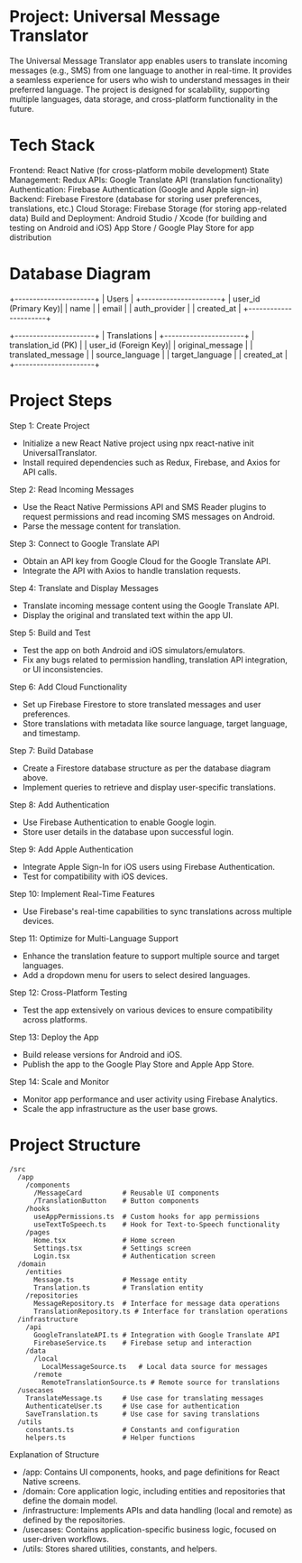 # Project: Universal Message Translator

The Universal Message Translator app enables users to translate incoming messages (e.g., SMS) from one language to another in real-time. It provides a seamless experience for users who wish to understand messages in their preferred language. The project is designed for scalability, supporting multiple languages, data storage, and cross-platform functionality in the future.

# Tech Stack

Frontend: React Native (for cross-platform mobile development)
State Management: Redux
APIs:
    Google Translate API (translation functionality)
Authentication:
    Firebase Authentication (Google and Apple sign-in)
Backend:
    Firebase Firestore (database for storing user preferences, translations, etc.)
Cloud Storage: Firebase Storage (for storing app-related data)
Build and Deployment:
    Android Studio / Xcode (for building and testing on Android and iOS)
    App Store / Google Play Store for app distribution

# Database Diagram

+----------------------+
|       Users          |
+----------------------+
| user_id (Primary Key)|
| name                 |
| email                |
| auth_provider        |
| created_at           |
+----------------------+

+----------------------+
|    Translations      |
+----------------------+
| translation_id (PK)  |
| user_id (Foreign Key)|
| original_message     |
| translated_message   |
| source_language      |
| target_language      |
| created_at           |
+----------------------+

# Project Steps
Step 1: Create Project
- Initialize a new React Native project using npx react-native init UniversalTranslator.
- Install required dependencies such as Redux, Firebase, and Axios for API calls.

Step 2: Read Incoming Messages
- Use the React Native Permissions API and SMS Reader plugins to request permissions and read incoming SMS messages on Android.
- Parse the message content for translation.

Step 3: Connect to Google Translate API
- Obtain an API key from Google Cloud for the Google Translate API.
- Integrate the API with Axios to handle translation requests.

Step 4: Translate and Display Messages
- Translate incoming message content using the Google Translate API.
- Display the original and translated text within the app UI.

Step 5: Build and Test
- Test the app on both Android and iOS simulators/emulators.
- Fix any bugs related to permission handling, translation API integration, or UI inconsistencies.

Step 6: Add Cloud Functionality
- Set up Firebase Firestore to store translated messages and user preferences.
- Store translations with metadata like source language, target language, and timestamp.

Step 7: Build Database
- Create a Firestore database structure as per the database diagram above.
- Implement queries to retrieve and display user-specific translations.

Step 8: Add Authentication
- Use Firebase Authentication to enable Google login.
- Store user details in the database upon successful login.

Step 9: Add Apple Authentication
- Integrate Apple Sign-In for iOS users using Firebase Authentication.
- Test for compatibility with iOS devices.

Step 10: Implement Real-Time Features
- Use Firebase's real-time capabilities to sync translations across multiple devices.

Step 11: Optimize for Multi-Language Support
- Enhance the translation feature to support multiple source and target languages.
- Add a dropdown menu for users to select desired languages.

Step 12: Cross-Platform Testing
- Test the app extensively on various devices to ensure compatibility across platforms.

Step 13: Deploy the App
- Build release versions for Android and iOS.
- Publish the app to the Google Play Store and Apple App Store.

Step 14: Scale and Monitor
- Monitor app performance and user activity using Firebase Analytics.
- Scale the app infrastructure as the user base grows.

# Project Structure

```
/src
  /app
    /components
      /MessageCard          # Reusable UI components
      /TranslationButton    # Button components
    /hooks
      useAppPermissions.ts  # Custom hooks for app permissions
      useTextToSpeech.ts    # Hook for Text-to-Speech functionality
    /pages
      Home.tsx              # Home screen
      Settings.tsx          # Settings screen
      Login.tsx             # Authentication screen
  /domain
    /entities
      Message.ts            # Message entity
      Translation.ts        # Translation entity
    /repositories
      MessageRepository.ts  # Interface for message data operations
      TranslationRepository.ts # Interface for translation operations
  /infrastructure
    /api
      GoogleTranslateAPI.ts # Integration with Google Translate API
      FirebaseService.ts    # Firebase setup and interaction
    /data
      /local
        LocalMessageSource.ts   # Local data source for messages
      /remote
        RemoteTranslationSource.ts # Remote source for translations
  /usecases
    TranslateMessage.ts     # Use case for translating messages
    AuthenticateUser.ts     # Use case for authentication
    SaveTranslation.ts      # Use case for saving translations
  /utils
    constants.ts            # Constants and configuration
    helpers.ts              # Helper functions

```

Explanation of Structure
- /app: Contains UI components, hooks, and page definitions for React Native screens.
- /domain: Core application logic, including entities and repositories that define the domain model.
- /infrastructure: Implements APIs and data handling (local and remote) as defined by the repositories.
- /usecases: Contains application-specific business logic, focused on user-driven workflows.
- /utils: Stores shared utilities, constants, and helpers.
